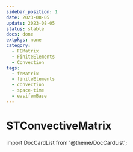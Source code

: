 ```yaml
---
sidebar_position: 1
date: 2023-08-05   
update: 2023-08-05 
status: stable
docs: done
extpkgs: none
category: 
  - FEMatrix
  - FiniteElements
  - Convection
tags: 
  - feMatrix
  - finiteElements
  - convection
  - space-time
  - easifemBase
---
```


# STConvectiveMatrix

import DocCardList from '@theme/DocCardList';

<DocCardList />

